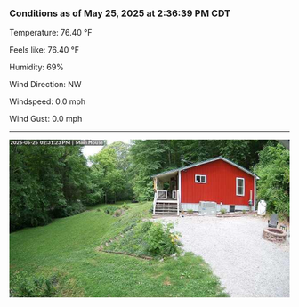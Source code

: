 ### Conditions as of May 25, 2025 at 2:36:39 PM CDT 

Temperature: 76.40 &deg;F

Feels like: 76.40 &deg;F

Humidity: 69%

Wind Direction: NW

Windspeed: 0.0 mph

Wind Gust: 0.0 mph

---

<img src="./images/latest.jpeg"/>

